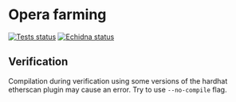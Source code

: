 # Opera farming
<a href="https://github.com/openswap/Opera/actions/workflows/tests_farmings.yml"><img alt="Tests status" src="https://github.com/openswap/Opera/actions/workflows/tests_farmings.yml/badge.svg"></a>
<a href="https://github.com/openswap/Opera/actions/workflows/echidna_farming.yml"><img alt="Echidna status" src="https://github.com/openswap/Opera/actions/workflows/echidna_farming.yml/badge.svg"></a>
## Verification

Compilation during verification using some versions of the hardhat etherscan plugin may cause an error.
Try to use `--no-compile` flag.
